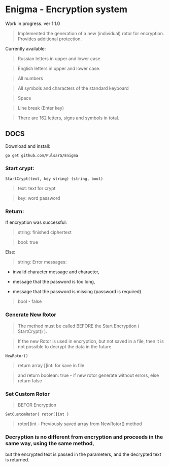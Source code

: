 # Enigma - Encryption system

Work in progress. ver 1.1.0

> Implemented the generation of a new (individual) rotor for encryption. Provides additional protection.

Currently available:

> Russian letters in upper and lower case

> English letters in upper and lower case.

> All numbers

> All symbols and characters of the standard keyboard

> Space 

> Line break (Enter key)

> There are 162 letters, signs and symbols in total.

## DOCS

Download and install:
```
go get github.com/PulsarG/Enigma
```

### Start crypt:

```
StartCrypt(text, key string) (string, bool)
```

> text: text for crypt

> key: word password

### Return:

If encryption was successful:

> string: finished ciphertext

> bool: true

Else:

> string: Error messages:

- invalid character message and character,

* message that the password is too long,

+ message that the password is missing (password is required)

> bool - false

### Generate New Rotor

> The method must be called BEFORE the Start Encryption ( StartCrypt() ).

>If the new Rotor is used in encryption, but not saved in a file, then it is not possible to decrypt the data in the future.

`NewRotor()`

> return array []int: for save in file

> and return boolean: true - if new rotor generate without errors, else return false

### Set Custom Rotor

> BEFOR Encryption

`SetCustomRotor( rotor[]int )`

> rotor[]int - Previously saved array from NewRotor() method

### Decryption is no different from encryption and proceeds in the same way, using the same method, 
but the encrypted text is passed in the parameters, and the decrypted text is returned.
